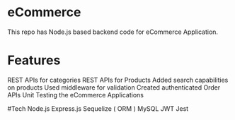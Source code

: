# eCommerce
This repo has Node.js based backend code for eCommerce Application.

# Features
REST APIs for categories
REST APIs for Products
Added search capabilities on products
Used middleware for validation
Created authenticated Order APIs
Unit Testing the eCommerce Applications

#Tech
Node.js
Express.js
Sequelize ( ORM )
MySQL
JWT
Jest
